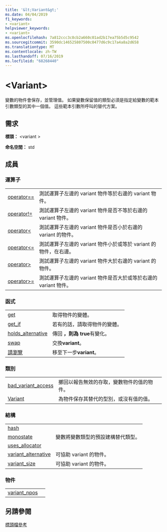 ```yaml
---
title: '&lt;Variant&gt;'
ms.date: 04/04/2019
f1_keywords:
- <variant>
helpviewer_keywords:
- <variant>
ms.openlocfilehash: 7a812ccc3c8cb2a660c01ad2b17ea75b5d5c9542
ms.sourcegitcommit: 3590dc146525807500c0477d6c9c17a4a8a2d658
ms.translationtype: MT
ms.contentlocale: zh-TW
ms.lasthandoff: 07/16/2019
ms.locfileid: "68268440"
---
```

# <a name="ltvariantgt"></a>&lt;Variant&gt;

變數的物件會保存，並管理值。 如果變數保留值的類型必須是指定給變數的範本引數類型的其中一個值。 這些範本引數所呼叫的替代方案。

## <a name="requirements"></a>需求

**標頭：** \<variant >

**命名空間：** std

## <a name="members"></a>成員

### <a name="operators"></a>運算子

|||
|-|-|
|[operator==](../standard-library/forward-list-operators.md#op_eq_eq)|測試運算子左邊的 variant 物件等於右邊的 variant 物件。|
|[operator!=](../standard-library/forward-list-operators.md#op_neq)|測試運算子左邊的 variant 物件是否不等於右邊的 variant 物件。|
|[operator<](../standard-library/forward-list-operators.md#op_lt)|測試運算子左邊的 variant 物件是否小於右邊的 variant 的物件。|
|[operator<=](../standard-library/forward-list-operators.md#op_lt_eq)|測試運算子左邊的 variant 物件小於或等於 variant 的物件，在右邊。|
|[operator>](../standard-library/forward-list-operators.md#op_gt)|測試運算子左邊的 variant 物件大於右邊的 variant 的物件。|
|[operator>=](../standard-library/forward-list-operators.md#op_lt_eq)|測試運算子左邊的 variant 物件是否大於或等於右邊的 variant 物件。|

### <a name="functions"></a>函式

|||
|-|-|
|[get](../standard-library/variant-functions.md#get)|取得物件的變體。|
|[get_if](../standard-library/variant-functions.md#get_if)|若有的話，請取得物件的變體。|
|[holds_alternative](../standard-library/variant-functions.md#holds_alternative)|傳回 **，則為 true**有變化。|
|[swap](../standard-library/variant-functions.md#swap)|交換**variant**。|
|[請瀏覽](../standard-library/variant-functions.md#visit)|移至下一步**variant**。|

### <a name="classes"></a>類別

|||
|-|-|
|[bad_variant_access](../standard-library/bad-variant-access-class.md)|擲回以報告無效的存取，變數物件的值的物件。|
|[Variant](../standard-library/variant.md)|為物件保存其替代的型別，或沒有值的值。|

### <a name="structs"></a>結構

|||
|-|-|
|[hash](../standard-library/hash-structure.md)||
|[monostate](../standard-library/monostate-structure.md)|變數將變數類型的預設建構替代類型。|
|[uses_allocator](../standard-library/uses-allocator-structure.md)||
|[variant_alternative](../standard-library/variant-alternative-structure.md)|可協助 variant 的物件。|
|[variant_size](../standard-library/variant-size-structure.md)|可協助 variant 的物件。|

### <a name="objects"></a>物件

|||
|-|-|
|[variant_npos](../standard-library/variant-functions.md#variant_npos)||

## <a name="see-also"></a>另請參閱

[標頭檔參考](../standard-library/cpp-standard-library-header-files.md)
